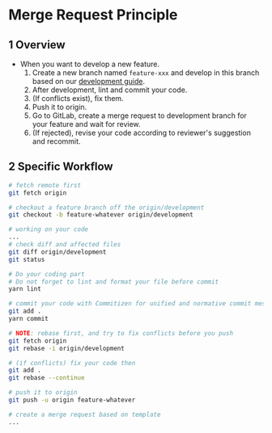 # Merge Request Principle
## 1 Overview
- When you want to develop a new feature.
  1. Create a new branch named `feature-xxx` and develop in this branch based on our [development guide](development-guide.md).
  2. After development, lint and commit your code.
  3. (If conflicts exist), fix them.
  4. Push it to origin. 
  5. Go to GitLab, create a merge request to development branch for your feature and wait for review.
  6. (If rejected), revise your code according to reviewer's suggestion and recommit. 

## 2 Specific Workflow
```bash
# fetch remote first
git fetch origin

# checkout a feature branch off the origin/development
git checkout -b feature-whatever origin/development

# working on your code
...
# check diff and affected files
git diff origin/development
git status

# Do your coding part
# Do not forget to lint and format your file before commit
yarn lint

# commit your code with Commitizen for unified and normative commit message
git add .
yarn commit

# NOTE: rebase first, and try to fix conflicts before you push
git fetch origin
git rebase -i origin/development

# (if conflicts) fix your code then
git add .
git rebase --continue

# push it to origin
git push -u origin feature-whatever

# create a merge request based on template
...
```
